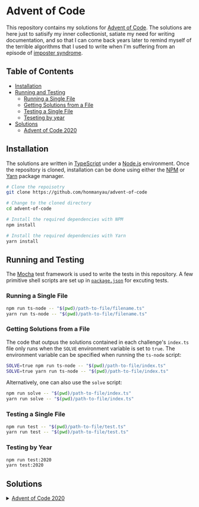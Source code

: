 # Advent of Code

This repository contains my solutions for [Advent of Code](https://adventofcode.com). The solutions are here just to satisify my inner collectionist, satiate my need for writing documentation, and so that I can come back years later to remind myself of the terrible algorithms that I used to write when I'm suffering from an episode of [imposter syndrome](https://en.wikipedia.org/wiki/Impostor_syndrome).


## Table of Contents

* [Installation](#installation)
* [Running and Testing](#runing-and-testing)
  * [Running a Single File](#running-a-single-file)
  * [Getting Solutions from a File](#getting-solutions-from-a-file)
  * [Testing a Single File](#testing-a-single-file)
  * [Teseting by year](#testing-by-year)
* [Solutions](#solutions)
  * [Advent of Code 2020](#advent-of-code-2020)


## Installation

The solutions are written in [TypeScript](https://www.typescriptlang.org/) under a [Node.js](https://nodejs.org) environment. Once the repository is cloned, installation can be done using either the [NPM](https://www.npmjs.com) or [Yarn](https://yarnpkg.com) package manager.

```sh
# Clone the repoisotry
git clone https://github.com/honmanyau/advent-of-code

# Change to the cloned directory
cd advent-of-code

# Install the required dependencies with NPM
npm install

# Install the required dependencies with Yarn
yarn install
```


## Running and Testing

The [Mocha](https://mochajs.org) test framework is used to write the tests in this repository. A few primitive shell scripts are set up in [`package.json`](./package.json) for excuting tests.

### Running a Single File

```sh
npm run ts-node -- "$(pwd)/path-to-file/filename.ts"
yarn run ts-node -- "$(pwd)/path-to-file/filename.ts"
```

### Getting Solutions from a File

The code that outpus the solutions contained in each challenge's `index.ts` file only runs when the `SOLVE` environment variable is set to `true`. The environment variable can be specified when running the `ts-node` script:

```sh
SOLVE=true npm run ts-node -- "$(pwd)/path-to-file/index.ts"
SOLVE=true yarn run ts-node -- "$(pwd)/path-to-file/index.ts"
```

Alternatively, one can also use the `solve` script:

```sh
npm run solve -- "$(pwd)/path-to-file/index.ts"
yarn run solve -- "$(pwd)/path-to-file/index.ts"
```


### Testing a Single File

```sh
npm run test -- "$(pwd)/path-to-file/test.ts"
yarn run test -- "$(pwd)/path-to-file/test.ts"
```

### Testing by Year

```sh
npm run test:2020
yarn test:2020
```


## Solutions

<details>
    <summary>
      <a href="./2020">Advent of Code 2020</a>
    </summary>
    <ul>
      <li><a href="./2020/src/day-1">Day 1: Report Repair</a></li>
      <li><a href="./2020/src/day-2">Day 2: Password Philosophy</a></li>
      <li><a href="./2020/src/day-3">Day 3: Toboggan Trajectory</a></li>
      <li><a href="./2020/src/day-4">Day 4: Passport Processing</a></li>
      <li><a href="./2020/src/day-5">Day 5: Binary Boarding</a></li>
      <li><a href="./2020/src/day-6">Day 6: Custom Customs</a></li>
      <li><a href="./2020/src/day-7">Day 7: Handy Haversacks</a></li>
      <li><a href="./2020/src/day-8">Day 8: Handheld Halting</a></li>
    </ul>
</details>
